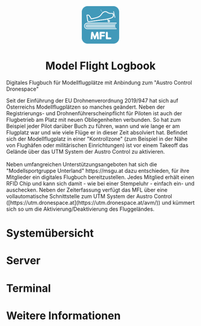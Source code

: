 <div align="center">   
   <img src="./terminal/_resources/images/Logo.svg" width="100">
   <h1> Model Flight Logbook</h1>      

</div>   <p>
      Digitales Flugbuch für Modellflugplätze mit Anbindung zum "Austro Control Dronespace"
   </p>
<p>
    Seit der Einführung der EU Drohnenverordnung 2019/947 hat sich auf Österreichs Modellflugplätzen so manches geändert. Neben der Registrierungs- und Drohnenführerscheinpflicht für Piloten ist auch der Flugbetrieb am Platz mit neuen Obliegenheiten verbunden. So hat zum Beispiel jeder Pilot darüber Buch zu führen, wann und wie lange er am Flugplatz war und wie viele Flüge er in dieser Zeit absolviert hat. Befindet sich der Modellflugplatz in einer "Kontrollzone" (zum Beispiel in der Nähe von Flughäfen oder militärischen Einrichtungen) ist vor einem Takeoff das Gelände über das UTM System der Austro Control zu aktivieren.<br/><br/>
    Neben umfangreichen Unterstützungsangeboten hat sich die "Modellsportgruppe Unterland" https://msgu.at dazu entschieden, für ihre Mitglieder ein digitales Flugbuch bereitzustellen. Jedes Mitglied erhält einen RFID Chip und kann sich damit - wie bei einer Stempeluhr - einfach ein- und auschecken. Neben der Zeiterfassung verfügt das MFL über eine vollautomatische Schnittstelle zum UTM System der Austro Control ([https://utm.dronespace.at](https://utm.dronespace.at/avm/)) und kümmert sich so um die Aktivierung/Deaktivierung des Fluggeländes.
</p>

# Systemübersicht

# Server

# Terminal

# Weitere Informationen
